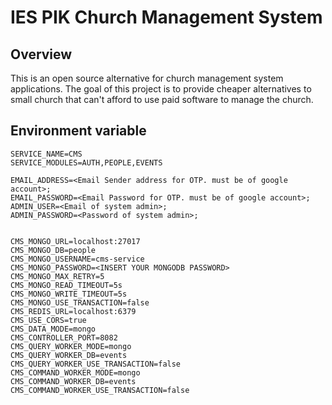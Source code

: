 # IES PIK Church Management System

## Overview
This is an open source alternative for church management system applications.
The goal of this project is to provide cheaper alternatives to small church that can't afford to use paid software to manage the church.


## Environment variable

```
SERVICE_NAME=CMS
SERVICE_MODULES=AUTH,PEOPLE,EVENTS

EMAIL_ADDRESS=<Email Sender address for OTP. must be of google account>;
EMAIL_PASSWORD=<Email Password for OTP. must be of google account>;
ADMIN_USER=<Email of system admin>;
ADMIN_PASSWORD=<Password of system admin>;


CMS_MONGO_URL=localhost:27017
CMS_MONGO_DB=people
CMS_MONGO_USERNAME=cms-service
CMS_MONGO_PASSWORD=<INSERT YOUR MONGODB PASSWORD>
CMS_MONGO_MAX_RETRY=5
CMS_MONGO_READ_TIMEOUT=5s
CMS_MONGO_WRITE_TIMEOUT=5s
CMS_MONGO_USE_TRANSACTION=false
CMS_REDIS_URL=localhost:6379
CMS_USE_CORS=true
CMS_DATA_MODE=mongo
CMS_CONTROLLER_PORT=8082
CMS_QUERY_WORKER_MODE=mongo
CMS_QUERY_WORKER_DB=events
CMS_QUERY_WORKER_USE_TRANSACTION=false
CMS_COMMAND_WORKER_MODE=mongo
CMS_COMMAND_WORKER_DB=events
CMS_COMMAND_WORKER_USE_TRANSACTION=false
```